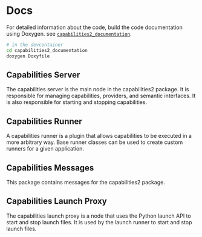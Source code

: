 # Docs

For detailed information about the code, build the code documentation using Doxygen. see [`capabilities2_documentation`](./capabilities2_documentation/).

```bash
# in the devcontainer
cd capabilities2_documentation
doxygen Doxyfile
```

## Capabilities Server

The capabilities server is the main node in the capabilities2 package. It is responsible for managing capabilities, providers, and semantic interfaces. It is also responsible for starting and stopping capabilities.

## Capabilities Runner

A capabilities runner is a plugin that allows capabilities to be executed in a more arbitrary way. Base runner classes can be used to create custom runners for a given application.

## Capabilities Messages

This package contains messages for the capabilities2 package.

## Capabilities Launch Proxy

The capabilities launch proxy is a node that uses the Python launch API to start and stop launch files. It is used by the launch runner to start and stop launch files.
